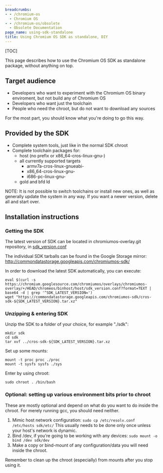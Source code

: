 ```yaml
---
breadcrumbs:
- - /chromium-os
  - Chromium OS
- - /chromium-os/obsolete
  - Obsolete Documentation
page_name: using-sdk-standalone
title: Using Chromium OS SDK as standalone, DIY
---
```


[TOC]

This page describes how to use the Chromium OS SDK as standalone package,
without anything on top.

## Target audience

*   Developers who want to experiment with the Chromium OS binary
            enviroment, but not build any of Chromium OS
*   Developers who want just the toolchain
*   People who need the chroot, but do not want to download any sources

For the most part, you should know what you're doing to go this way.

## Provided by the SDK

*   Complete system tools, just like in the normal SDK chroot
*   Complete toolchain packages for:
    *   host (no prefix or x86_64-cros-linux-gnu-)
    *   all currently supported targets
        *   armv7a-cros-linux-gnueabi-
        *   x86_64-cros-linux-gnu-
        *   i686-pc-linux-gnu-
    *   gold and bfd ld

NOTE: It is not possible to switch toolchains or install new ones, as well as
generally update the system in any way. If you want a newer version, delete all
and start over.

## Installation instructions

### Getting the SDK

The latest version of SDK can be located in chromiumos-overlay.git repository,
in
[sdk_version.conf](https://chromium.googlesource.com/chromiumos/overlays/chromiumos-overlay/+/HEAD/chromeos/binhost/host/sdk_version.conf)

The individual SDK tarballs can be found in the Google Storage mirror:
<http://commondatastorage.googleapis.com/chromiumos-sdk/>

In order to download the latest SDK automatically, you can execute:

```none
eval $(curl -s https://chromium.googlesource.com/chromiumos/overlays/chromiumos-overlay/+/HEAD/chromeos/binhost/host/sdk_version.conf?format=TEXT | base64 -d | grep '^SDK_LATEST_VERSION=')
wget "https://commondatastorage.googleapis.com/chromiumos-sdk/cros-sdk-${SDK_LATEST_VERSION}.tar.xz"
```

### Unzipping & entering SDK

Unzip the SDK to a folder of your choice, for example "./sdk":

```none
mkdir sdk
cd sdk
tar xvf ../cros-sdk-${SDK_LATEST_VERSION}.tar.xz
```

Set up some mounts:

```none
mount -t proc proc ./proc
mount -t sysfs sysfs ./sys
```

Enter by using chroot:

```none
sudo chroot . /bin/bash
```

### Optional: setting up various environment bits prior to chroot

These are mostly optional and depend on what do you want to do inside the
chroot. For merely running gcc, you should need neither.

1.  Mimic host network configuration:
    `sudo cp /etc/resolv.conf /etc/hosts sdk/etc/`
    This usually needs to be done only once unless your host's network is
    dynamic.
2.  Bind /dev, if you're going to be working with any devices:
    `sudo mount -o bind /dev sdk/dev`
3.  Make a copy or bind-mount of any configuration/data you will need
            inside the chroot.

Remember to clean up the chroot (especially) from mounts after you stop using
it.